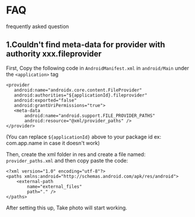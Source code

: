# FAQ
frequently asked question

## 1.Couldn't find meta-data for provider with authority xxx.fileprovider
First, Copy the following code in `AndroidManifest.xml` in `android/Main` under the `<application>` tag

 ```
<provider
    android:name="androidx.core.content.FileProvider"
    android:authorities="${applicationId}.fileprovider"
    android:exported="false"
    android:grantUriPermissions="true">
    <meta-data
        android:name="android.support.FILE_PROVIDER_PATHS"
        android:resource="@xml/provider_paths" />
</provider>
```
(You can replace `${applicationId}` above to your package id ex: com.app.name in case it doesn't work)

Then, create the xml folder in res and create a file named: `provider_paths.xml` and then copy paste the code:

```
<?xml version="1.0" encoding="utf-8"?>
<paths xmlns:android="http://schemas.android.com/apk/res/android">
    <external-path
        name="external_files"
        path="." />
</paths>
```

After setting this up, Take photo will start working.
